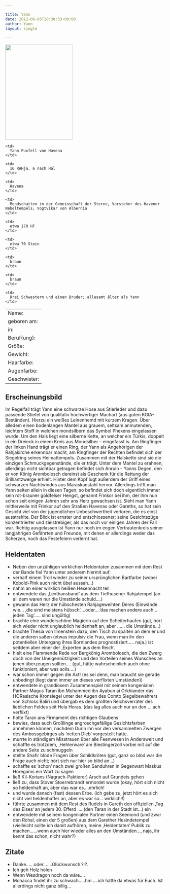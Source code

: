 ```yaml
---

title: Yann
date: 2012-06-05T20:30:33+00:00
author: Yann
layout: single

---
```

[<img class="size-medium wp-image-74  alignleft" title="Yann" src="http://www.phexkinder.de/wp-content/uploads/yann2-e1335599822625-213x300.jpg" alt="" width="213" height="300" srcset="http://www.phexkinder.de/wp-content/uploads/yann2-e1335599822625-213x300.jpg 213w, http://www.phexkinder.de/wp-content/uploads/yann2-e1335599822625.jpg 500w" sizes="(max-width: 213px) 100vw, 213px" />](http://www.phexkinder.de/wp-content/uploads/yann2-e1335599822625.jpg)

<table>
  <tr>
    <td>
      Name:
    </td>
    
    <td>
      Yann Fuxfell von Havena
    </td>
  </tr>
  
  <tr>
    <td>
      geboren am:
    </td>
    
    <td>
      16 RAHja, 6 nach Hal
    </td>
  </tr>
  
  <tr>
    <td>
      in:
    </td>
    
    <td>
      Havena
    </td>
  </tr>
  
  <tr>
    <td>
      Beruf(ung):
    </td>
    
    <td>
      Mondschatten in der Gemeinschaft der Sterne, Vorsteher des Havener Nebeltempels; Vogtvikar von Albernia
    </td>
  </tr>
  
  <tr>
    <td>
      Größe:
    </td>
    
    <td>
      etwa 170 HF
    </td>
  </tr>
  
  <tr>
    <td>
      Gewicht:
    </td>
    
    <td>
      etwa 70 Stein
    </td>
  </tr>
  
  <tr>
    <td>
      Haarfarbe:
    </td>
    
    <td>
      braun
    </td>
  </tr>
  
  <tr>
    <td>
      Augenfarbe:
    </td>
    
    <td>
      braun
    </td>
  </tr>
  
  <tr>
    <td>
      Geschwister:
    </td>
    
    <td>
      Drei Schwestern und einen Bruder; allesamt älter als Yann
    </td>
  </tr>
</table>

## Erscheinungsbild

Im Regelfall trägt Yann eine schwarze Hose aus Stierleder und dazu passende Stiefel von qualitativ hochwertiger Machart (aus guten KGIA-Beständen). Hierzu ein weißes Leinenhemd mit kurzem Kragen. Über alledem einen bodenlangen Mantel aus grauem, seltsam anmutenden, leichtem Stoff in welchen mondsilbern das Symbol Phexens eingelassen wurde. Um den Hals liegt eine silberne Kette, an welcher ein Türkis, doppelt in ein Dreieck in einem Kreis aus Mondsilber &#8211; eingefasst is. Am Ringfinger der linken Hand trägt er einen Ring, der Yann als Angehörigen der Rahjakirche erkennbar macht, am Ringfinger der Rechten befindet sich der Siegelring seines Heimattempels. Zusammen mit der Halskette sind sie die einzigen Schmuckgegenstände, die er trägt. Unter dem Mantel zu erahnen, allerdings nicht sichtbar getragen befindet sich Anruin &#8211; Yanns Degen, den er von König Arombolosch dereinst als Geschenk für die Rettung der Brilliantzwerge erhielt. Hinter dem Kopf lugt außerdem der Griff eines schwarzen Nachtwindes aus Maraskanstahl hervor. Allerdings trifft man Yann selten allein in diesen Tagen; so befindet sich doch eigentlich immer sein rot-brauner goldfelser Hengst, genannt Frinkor bei ihm, der ihm nun schon seit einigen Jahren sehr ans Herz gewachsen ist. Sieht man Yann mittlerweile mit Frinkor auf den Straßen Havenas oder Gareths, so hat sein Gesicht viel von der jugendlichen Unbeschwertheit verloren, die es einst ausstrahlte. Der Blick ist ernster und entschlossener; seine Gesichtszüge konzentrierter und zielstrebiger, als das noch vor einigen Jahren der Fall war. Richtig ausgelassen ist Yann nur noch im engen Vertrautenkreis seiner langjährigen Gefährten und Freunde, mit denen er allerdings weder das Scherzen, noch das Festefeiern verlernt hat.

## Heldentaten

  * Neben den unzähligen wirklichen Heldentaten zusammen mit dem Rest der Bande fiel Yann unter anderem hiermit auf:
  * verhalf einem Troll wieder zu seiner ursprünglichen Bartfarbe (wobei Kobold-Pink auch nicht übel aussah&#8230;)
  * nahm an einer wirklich heißen Hexennacht teil
  * entwendete das &#8218;Levthansband&#8216; aus dem Tiefhusener Rahjatempel (an all dem waren nur die Umstände schuld&#8230;.)
  * gewann das Herz der hübschesten Rahjageweihten Deres (Einwände wie&#8230; &#8218;die sind meistens hübsch&#8217;&#8230;.oder&#8230;.&#8217;das machen andere auch&#8230;jeden Tag&#8217;&#8230;.. sind ungültig)
  * brachte eine wunderschöne Magierin auf den Scheiterhaufen (gut, hört sich wieder nicht unglaublich heldenhaft an, aber &#8230;&#8230; die Umstände&#8230;)
  * brachte Thesia von Ilmenstein dazu, den Tisch zu spalten an dem er und die anderen saßen (etwas impulsiv die Frau, wenn man ihr den potentiellen Untergang ihres Bornlandes prognostiziert&#8230;.. naja.) ist seitdem aber einer der &#8218;Experten aus dem Reich&#8216;.
  * hielt eine Flammende Rede vor Bergkönig Arombolosch, die den Zwerg doch von der Uneigennützigkeit und den Vorteilen seines Wunsches an jenen überzeugen sollten&#8230;. (gut, hätte wahrscheinlich auch ohne funktioniert, aber was solls&#8230;.)
  * war schon immer gegen die Axt! (es sei denn, man braucht sie gerade unbedingt (liegt dann immer an dieses verflixten Umständen))
  * entwendete in grandiosem Zusammenspiel mit seinem kongenialen Partner Magus Taran ibn Muhammed ibn Ayabun ai Orkhiander das HORasische Kronsiegel unter der Augen des Comto Siegelbewahrers von Schloss Baliri und übergab es dem größten Reichsverräter des lieblichen Feldes seit Hela Horas. (das lag alles auch nur an den&#8230;. ach verflixt)
  * holte Taran ans Firmament des richtigen Glaubens
  * bewies, dass auch Großlinge angroschgefällige Gesichtsfarben annehmen können, nachdem Durin ihn vor den versammelten Zwergen des Ambossgebirges als &#8217;netten Dieb&#8216; vorgestellt hatte.
  * murrte in ständigem Misstrauen über alle Feenwesen in Anderswelt und schaffte es trotzdem, &#8218;Hehlerware&#8216; am Biestingerzoll vorbei mit auf die andere Seite zu schmuggeln
  * stellte Shafir blöde Fragen über Schildkröten (gut, ganz so blöd war die Frage auch nicht; hört sich nur hier so blöd an&#8230;)
  * schaffte es &#8217;schon&#8216; nach zwei großen Sanduhren in Gegenwart Maskus Horegams ein Wort zu sagen
  * ließ Kil-Korians (Nagrach-Paktierer) Arsch auf Grundeis gehen
  * ließ zu, dass Stover Stoerrebrandt ermordet wurde (okay, hört sich nicht so heldenhaft an, aber das war es&#8230;.ehrlich!
  * und wurde danach (fast) dessen Erbe. (ich gebe zu, jetzt hört es sich nicht viel heldenhafter an, aber es war so&#8230; wirklich!!)
  * führte zusammen mit dem Rest des Rudels in Gareth den offiziellen &#8218;Tag des Eises&#8216; an jedem 30. Efferd &#8230;..(den Taran in der Stadt ist&#8230;) ein
  * entwendete mit seinem kongenialen Partner einen Seemond (und zwar den Rohal, einen der 5 großen) aus dem Garether Hesindetempel (vielleicht sollte ich damit aufhören, meine &#8218;Heldentaten&#8216; Publik zu machen&#8230;&#8230;wenn auch hier wieder alles an den Umständen&#8230;, naja, ihr kennt das schon, nicht wahr?)

## Zitate

  * Danke&#8230;&#8230;oder&#8230;&#8230;.Glückwunsch.?!?.
  * Ich geh Holz holen
  * Wenn Wesdragon noch da wäre&#8230;.
  * Mohacca findet ihr zu schwach&#8230;..hm&#8230;..ich hätte da etwas für Euch. Ist allerdings nicht ganz billig&#8230;